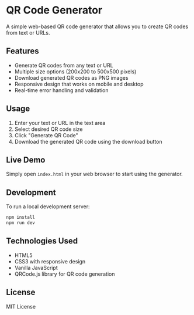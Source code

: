 # QR Code Generator

A simple web-based QR code generator that allows you to create QR codes from text or URLs.

## Features

- Generate QR codes from any text or URL
- Multiple size options (200x200 to 500x500 pixels)
- Download generated QR codes as PNG images
- Responsive design that works on mobile and desktop
- Real-time error handling and validation

## Usage

1. Enter your text or URL in the text area
2. Select desired QR code size
3. Click "Generate QR Code" 
4. Download the generated QR code using the download button

## Live Demo

Simply open `index.html` in your web browser to start using the generator.

## Development

To run a local development server:

```bash
npm install
npm run dev
```

## Technologies Used

- HTML5
- CSS3 with responsive design
- Vanilla JavaScript
- QRCode.js library for QR code generation

## License

MIT License